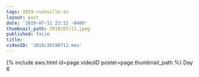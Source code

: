 ```yaml
---
tags: 2019-rushville-in
layout: post
date: '2019-07-11 23:12 -0400'
thumbnail_path: 2019/07/11.jpeg
published: false
title: 
videoID: '2019/20190711.mov'
---
```


{% include aws.html id=page.videoID poster=page.thumbnail_path %}
Day 6